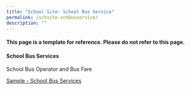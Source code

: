 ```yaml
---
title: "School Site: School Bus Service"
permalink: /schsite-schbusservice/
description: ""
---
```

#### This page is a template for reference. Please do not refer to this page.

#### School Bus Services

School Bus Operator and Bus Fare

[Sample - School Bus Services](/files/sample%20-%20school%20bus%20services.pdf)